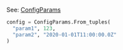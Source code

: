 
See: [ConfigParams](../../../toolkit_api/python/commons/config/config_params/)

```python
config = ConfigParams.From_tuples(
  "param1", 123,
  "param2", "2020-01-01T11:00:00.0Z"
)

```

